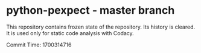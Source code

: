 # python-pexpect - master branch

This repository contains frozen state of the repository.
Its history is cleared. It is used only for static code
analysis with Codacy.

Commit Time: 1700314716